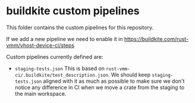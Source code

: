 # buildkite custom pipelines

This folder contains the custom pipelines for this repository.

If we add a new pipeline we need to enable it in
https://buildkite.com/rust-vmm/vhost-device-ci/steps

Custom pipelines currently defined are:
- `staging-tests.json`
  This is based on `rust-vmm-ci/.buildkite/test_description.json`.
  We should keep `staging-tests.json` aligned with it as much as possible to
  make sure we don't notice any difference in CI when we move a crate from the
  staging to the main workspace.

